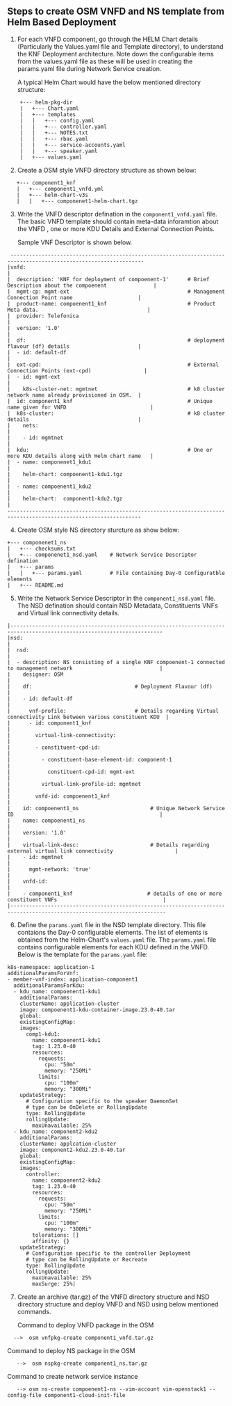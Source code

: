 Steps to create OSM VNFD and NS template from Helm Based Deployment
---------------------------------------------------------------------

1. For each VNFD component, go through the HELM Chart details (Particularly the Values.yaml file and Template directory),
   to understand the KNF Deployment architecture.
   Note down the configurable items from the values.yaml file as these will be used in creating the params.yaml file 
   during Network Service creation.
   
   A typical Helm Chart would have the below mentioned directory structure:
  
```
    +--- helm-pkg-dir
    |   +--- Chart.yaml
    |   +--- templates
    |   |   +--- config.yaml
    |   |   +--- controller.yaml
    |   |   +--- NOTES.txt
    |   |   +--- rbac.yaml
    |   |   +--- service-accounts.yaml
    |   |   +--- speaker.yaml
    |   +--- values.yaml
```  
 
2.  Create a OSM style VNFD directory structure as shown below:
 ```   
    +--- component1_knf
    |   +--- component1_vnfd.yml
    |   +--- helm-chart-v3s
    |   |   +--- componenet1-helm-chart.tgz
 ```

3. Write the VNFD descriptor defination in the `component1_vnfd.yaml` file. 
   The basic VNFD template should contain meta-data inforamtion about the VNFD , one or more KDU Details 
   and External Connection Points. 
   
   Sample VNF Descriptor is shown below.
```
 -----------------------------------------------------------------------------------------------------------------
|vnfd:                                                                                                           |
|  description: 'KNF for deployment of compoenent-1'      # Brief Description about the compoenent               |
|  mgmt-cp: mgmt-ext                                      # Management Connection Point name                     |               
|  product-name: compoenent1_knf                          # Product Meta data.                                   |  
|  provider: Telefonica                                                                                          |
|  version: '1.0'                                                                                                | 
|  df:                                                    # deployment flavour (df) details                      |
|  - id: default-df                                                                                              |
|  ext-cpd:                                               # External Connection Points (ext-cpd)                 | 
|  - id: mgmt-ext                                                                                                |  
|    k8s-cluster-net: mgmtnet                             # k8 cluster network name already provisioned in OSM.  |
|  id: component1_knf                                     # Unique name given for VNFD                           |
|  k8s-cluster:                                           # k8 cluster details                                   |
|    nets:                                                                                                       |
|    - id: mgmtnet                                                                                               |
|  kdu:                                                   # One or more KDU details along with Helm chart name   |
|  - name: componenet1_kdu1                                                                                      |
|    helm-chart: compoenent1-kdu1.tgz                                                                            |
|  - name: compoenent1_kdu2                                                                                      |  
|    helm-chart:  component1-kdu2.tgz                                                                            |
-----------------------------------------------------------------------------------------------------------------
```
4. Create OSM style NS directory sturcture as show below:
 ```
+--- componenet1_ns
|   +--- checksums.txt
|   +--- componenet1_nsd.yaml    # Network Service Descriptor defination
|   +--- params
|   |   +--- params.yaml         # File containing Day-0 Configuratble elements
|   +--- README.md

 ```
5. Write the Network Service Descriptor in the `component1_nsd.yaml` file. 
   The NSD defination should contain NSD Metadata, Constituents VNFs and Virtual link connectivity details.
```
|-----------------------------------------------------------------------------------------------------------------------
|nsd:                                                                                                                   |
|  nsd:                                                                                                                 |
|  - description: NS consisting of a single KNF compoenent-1 connected to management network                            | 
|    designer: OSM                                                                                                      |   
|    df:                                 # Deployment Flavour (df)                                                      |
|    - id: default-df                                                                                                   |
|      vnf-profile:                      # Details regarding Virtual connectivity Link between various constituent KDU  |
|      - id: component1_knf                                                                                             |
|        virtual-link-connectivity:                                                                                     |
|        - constituent-cpd-id:                                                                                          |
|          - constituent-base-element-id: component-1                                                                   |
|            constituent-cpd-id: mgmt-ext                                                                               |
|          virtual-link-profile-id: mgmtnet                                                                             |
|        vnfd-id: compoenent1_knf                                                                                       |
|    id: compoenent1_ns                       # Unique Network Service ID                                               |
|    name: compoenent1_ns                                                                                               |
|    version: '1.0'                                                                                                     |
|    virtual-link-desc:                       # Details regarding external virtual link connectivity                    |
|    - id: mgmtnet                                                                                                      |
|      mgmt-network: 'true'                                                                                             |
|    vnfd-id:                                                                                                           |
|    - component1_knf                        # details of one or more constituent VNFs                                  |
|------------------------------------------------------------------------------------------------------------------------
```

6. Define the `params.yaml` file in the NSD template directory. This file contaions the Day-0 configurable elements. 
   The list of elements is obtained from the Helm-Chart's `values.yaml` file. 
   The `params.yaml` file contains configurable elements for each KDU defined in the VNFD.
   Below is the template for the `params.yaml` file:
   
```
k8s-namespace: application-1
additionalParamsForVnf:
- member-vnf-index: application-component1
  additionalParamsForKdu:
  - kdu_name: compoenent1-kdu1
    additionalParams:
    clusterName: application-cluster
    image: compoenent1-kdu-container-image.23.0-40.tar
    global:
    existingConfigMap:
    images:
      comp1-kdu1:
        name: compoenent1-kdu1
        tag: 1.23.0-40
        resources:
          requests:
            cpu: "50m"
            memory: "250Mi"
          limits:
            cpu: "100m"
            memory: "300Mi"
    updateStrategy:
      # Configuration specific to the speaker DaemonSet
      # type can be OnDelete or RollingUpdate
      type: RollingUpdate
      rollingUpdate:
        maxUnavailable: 25%
  - kdu_name: component2-kdu2
    additionalParams:
    clusterName: applcation-cluster
    image: component2-kdu2.23.0-40.tar
    global:
    existingConfigMap:
    images:
      controller:
        name: compoenent2-kdu2
        tag: 1.23.0-40
        resources:
          requests:
            cpu: "50m"
            memory: "250Mi"
          limits:
            cpu: "100m"
            memory: "300Mi"
        tolerations: []
        affinity: {}
    updateStrategy:
      # Configuration specific to the controller Deployment
      # type can be RollingUpdate or Recreate
      type: RollingUpdate
      rollingUpdate:
        maxUnavailable: 25%
        maxSurge: 25%|  
```
7. Create an archive (tar.gz) of the VNFD directory structure and NSD directory structure and deploy VNFD and NSD using below mentioned commands.

   Command to deploy VNFD package in the OSM 
```
  -->  osm vnfpkg-create component1_vnfd.tar.gz
```
   Command to deploy NS package in the OSM
```
   -->  osm nspkg-create component1_ns.tar.gz
```
   Command to create network service instance
```
   --> osm ns-create compoenent1-ns --vim-account vim-openstack1 --config-file component1-cloud-init-file
```





